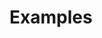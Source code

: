 # Examples

<!--

------------------------------- in progress -------------------------------


-->
